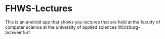 # FHWS-Lectures
This is an android app that shows you lectures that are held at the faculty of computer science at the university of applied sciences Würzburg-Schweinfurt 
